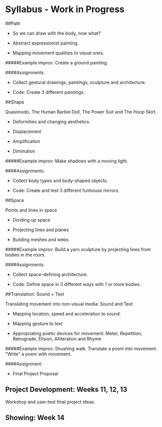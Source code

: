 # Syllabus - Work in Progress

##Path

- So	we	can	draw	with	the	body,	now	what?

- Abstract	expressionist	painting.

- Mapping	movement	qualities	to	visual	ones.

#####Example improv:	Create	a	ground	painting.

####Assignments:

- Collect	gestural	drawings,	paintings,	sculpture	and	architecture.

- Code:	Create	3	different	paintings.

##Shape

Quasimodo,	The	Human	Barbie	Doll,	The	Power	Suit	and	The	Hoop	Skirt.

- Deformities	and	changing	aesthetics.

- Displacement

- Amplification

- Diminution

#####Example improv:	Make	shadows	with	a	moving	light.

####Assignments:

- Collect	body	types	and	body-shaped	objects.

- Code:	Create	and	test	3 different	funhouse	mirrors.

##Space

Points and	lines in	space

- Dividing	up	space

- Projecting	lines	and	planes

- Building	meshes	and	webs

#####Example improv: Build	a	yarn	sculpture	by	projecting lines	from	bodies	in	the	room.

####Assignments:

- Collect	space-defining	architecture.

- Code:	Define	space	in	3	different	ways	with	1	or	more	bodies.

##Translation: Sound + Text

Translating	movement	into	non-visual	media:	Sound	and	Text

- Mapping	location,	speed	and	acceleration	to	sound.

- Mapping	gesture	to	text

- Appropriating	poetic	devices	for	movement:	Meter,	Repetition,	Retrograde,	Elision,	Alliteration	and	Rhyme

#####Example improv: Shushing	walk.	Translate	a	poem	into	movement. "Write"	a	poem	with	movement.

####Assignment:

- Final	Project	Proposal

## Project Development: Weeks 11, 12, 13

Workshop	and	user-test	final	project	ideas.

## Showing: Week 14
